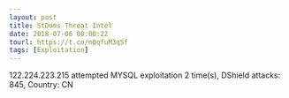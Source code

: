 ```yaml
---
layout: post
title: StDoms Threat Intel
date: 2018-07-06 00:00:22
tourl: https://t.co/nQqfuM3qSf
tags: [Exploitation]
---
```

122.224.223.215 attempted MYSQL exploitation 2 time(s), DShield attacks: 845, Country: CN